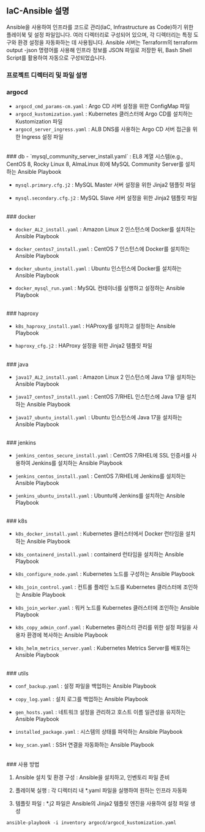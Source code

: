 
## IaC-Ansible 설명
Ansible을 사용하여 인프라를 코드로 관리(IaC, Infrastructure as Code)하기 위한 플레이북 및 설정 파일입니다. 여러 디렉터리로 구성되어 있으며, 각 디렉터리는 특정 도구와 환경 설정을 자동화하는 데 사용됩니다. Ansible 서버는 Terraform의 terraform output -json 명령어를 사용해 인프라 정보를 JSON 파일로 저장한 뒤, Bash Shell Script를 활용하여 자동으로 구성되었습니다.

### 프로젝트 디렉터리 및 파일 설명
### argocd
- `argocd_cmd_params-cm.yaml` : Argo CD 서버 설정을 위한 ConfigMap 파일
- `argocd_kustomization.yaml` : Kubernetes 클러스터에 Argo CD를 설치하는 Kustomization 파일
- `argocd_server_ingress.yaml` : ALB DNS를 사용하는 Argo CD 서버 접근을 위한 Ingress 설정 파일
<br>
### db
- `mysql_community_server_install.yaml` : EL8 계열 시스템(e.g., CentOS 8, Rocky Linux 8, AlmaLinux 8)에 MySQL Community Server를 설치하는 Ansible Playbook

- `mysql.primary.cfg.j2` : MySQL Master 서버 설정을 위한 Jinja2 템플릿 파일

- `mysql.secondary.cfg.j2` : MySQL Slave 서버 설정을 위한 Jinja2 템플릿 파일
<br>
### docker

- `docker_AL2_install.yaml` : Amazon Linux 2 인스턴스에 Docker를 설치하는 Ansible Playbook

- `docker_centos7_install.yaml` : CentOS 7 인스턴스에 Docker를 설치하는 Ansible Playbook

- `docker_ubuntu_install.yaml` : Ubuntu 인스턴스에 Docker를 설치하는 Ansible Playbook

- `docker_mysql_run.yaml` : MySQL 컨테이너를 실행하고 설정하는 Ansible Playbook
<br>
### haproxy

- `k8s_haproxy_install.yaml` : HAProxy를 설치하고 설정하는 Ansible Playbook

- `haproxy_cfg.j2` : HAProxy 설정을 위한 Jinja2 템플릿 파일
<br>
### java

- `java17_AL2_install.yaml` : Amazon Linux 2 인스턴스에 Java 17을 설치하는 Ansible Playbook

- `java17_centos7_install.yaml` : CentOS 7/RHEL 인스턴스에 Java 17을 설치하는 Ansible Playbook

- `java17_ubuntu_install.yaml` : Ubuntu 인스턴스에 Java 17을 설치하는 Ansible Playbook
<br>
### jenkins

- `jenkins_centos_secure_install.yaml` : CentOS 7/RHEL에 SSL 인증서를 사용하여 Jenkins를 설치하는 Ansible Playbook

- `jenkins_centos_install.yaml` : CentOS 7/RHEL에 Jenkins를 설치하는 Ansible Playbook

- `jenkins_ubuntu_install.yaml` : Ubuntu에 Jenkins를 설치하는 Ansible Playbook
<br>
### k8s

- `k8s_docker_install.yaml` : Kubernetes 클러스터에서 Docker 런타임을 설치하는 Ansible Playbook

- `k8s_containerd_install.yaml` : containerd 런타임을 설치하는 Ansible Playbook

- `k8s_configure_node.yaml` : Kubernetes 노드를 구성하는 Ansible Playbook

- `k8s_join_control.yaml` : 컨트롤 플레인 노드를 Kubernetes 클러스터에 조인하는 Ansible Playbook

- `k8s_join_worker.yaml` : 워커 노드를 Kubernetes 클러스터에 조인하는 Ansible Playbook

- `k8s_copy_admin_conf.yaml` : Kubernetes 클러스터 관리를 위한 설정 파일을 사용자 환경에 복사하는 Ansible Playbook

- `k8s_helm_metrics_server.yaml` : Kubernetes Metrics Server를 배포하는 Ansible Playbook
<br>
### utils

- `conf_backup.yaml` : 설정 파일을 백업하는 Ansible Playbook

- `copy_log.yaml` : 설치 로그를 백업하는 Ansible Playbook

- `gen_hosts.yaml` : 네트워크 설정을 관리하고 호스트 이름 일관성을 유지하는 Ansible Playbook

- `installed_package.yaml` : 시스템의 상태를 파악하는 Ansible Playbook

- `key_scan.yaml` : SSH 연결을 자동화하는 Ansible Playbook
<br>
### 사용 방법

1. Ansible 설치 및 환경 구성 : Ansible을 설치하고, 인벤토리 파일 준비

2. 플레이북 실행 : 각 디렉터리 내 *.yaml 파일을 실행하여 원하는 인프라 자동화

3. 템플릿 파일 : *.j2 파일은 Ansible의 Jinja2 템플릿 엔진을 사용하여 설정 파일 생성
```
ansible-playbook -i inventory argocd/argocd_kustomization.yaml
```